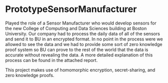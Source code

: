 # PrototypeSensorManufacturer

Played the role of a Sensor Manufacturer who would develop sensors for the new College of Computing and Data Sciences building at Boston University. Our company had to process the daily data of all of the sensors and send it to BU in an encrypted format. In no point in the process were we allowed to see the data and we had to provide some sort of zero knowledge proof system so BU can prove to the rest of the world that the data is accurate without revealing the data. A more detailed explanation of this process can be found in the attached report.

This project makes use of homomorphic encryption, secret-sharing, and zero knowledge proofs.
